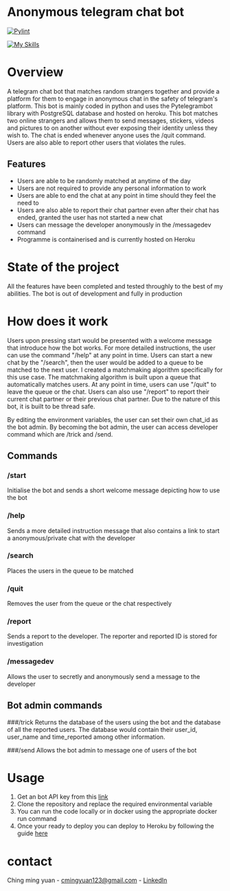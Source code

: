 # Anonymous telegram chat bot
[![Pylint](https://github.com/mingyuanc/Anonymous_telegram_chat_bot/actions/workflows/linting_and_code_check.yml/badge.svg)](https://github.com/mingyuanc/Anonymous_telegram_chat_bot/actions/workflows/linting_and_code_check.yml)

[![My Skills](https://skillicons.dev/icons?i=py,docker,heroku,postgres)](https://skillicons.dev)

# Overview
A telegram chat bot that matches random strangers together and provide a platform for them to engage in anonymous chat in the safety of telegram's platform. This bot is mainly coded in python and uses the Pytelegrambot library with PostgreSQL database and hosted on heroku. This bot matches two online strangers and allows them to send messages, stickers, videos and pictures to on another without ever exposing their identity unless they wish to. The chat is ended whenever anyone uses the /quit command. Users are also able to report other users that violates the rules.

## Features
- Users are able to be randomly matched at anytime of the day
- Users are not required to provide any personal information to work
- Users are able to end the chat at any point in time should they feel the need to
- Users are also able to report their chat partner even after their chat has ended, granted the user has not started a new chat
- Users can message the developer anonymously in the /messagedev command
- Programme is containerised and is currently hosted on Heroku

# State of the project
All the features have been completed and tested throughly to the best of my abilities. The bot is out of development and fully in production

> 

# How does it work
Users upon pressing start would be presented with a welcome message that introduce how the bot works. For more detailed instructions, the user can use the command "/help" at any point in time. Users can start a new chat by the "/search", then the user would be added to a queue to be matched to the next user. I created a matchmaking algorithm specifically for this use case. The matchmaking algorithm is built upon a queue that automatically matches users. At any point in time, users can use "/quit" to leave the queue or the chat. Users can also use "/report" to report their current chat partner or their previous chat partner. Due to the nature of this bot, it is built to be thread safe.

By editing the environment variables, the user can set their own chat_id as the bot admin. By becoming the bot admin, the user can access developer command which are /trick and /send.

## Commands

### /start
Initialise the bot and sends a short welcome message depicting how to use the bot

### /help
Sends a more detailed instruction message that also contains a link to start a anonymous/private chat with the developer 

### /search
Places the users in the queue to be matched

### /quit
Removes the user from the queue or the chat respectively

### /report
Sends a report to the developer. The reporter and reported ID is stored for investigation 

### /messagedev
Allows the user to secretly and anonymously send a message to the developer

## Bot admin commands

###/trick
Returns the database of the users using the bot and the database of all the reported users. The database would contain their user_id, user_name and time_reported among other information.

###/send
Allows the bot admin to message one of users of the bot

# Usage
1) Get an bot API key from this [link](https://docs.microsoft.com/en-us/azure/bot-service/bot-service-channel-connect-telegram?view=azure-bot-service-4.0)
2) Clone the repository and replace the required environmental variable
3) You can run the code locally or in docker using the appropriate docker run command
4) Once your ready to deploy you can deploy to Heroku by following the guide [here](https://devcenter.heroku.com/articles/getting-started-with-python)

# contact 
Ching ming yuan - cmingyuan123@gmail.com - [LinkedIn](https://www.linkedin.com/in/ming-yuan-ching-9290a322b/)

